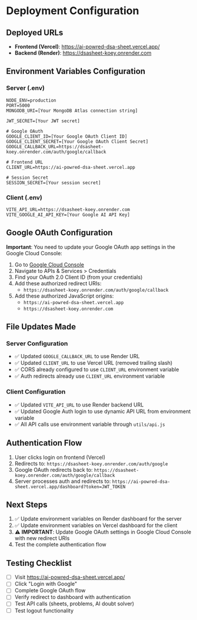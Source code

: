 # Deployment Configuration

## Deployed URLs

- **Frontend (Vercel)**: https://ai-powred-dsa-sheet.vercel.app/
- **Backend (Render)**: https://dsasheet-koey.onrender.com

## Environment Variables Configuration

### Server (.env)

```
NODE_ENV=production
PORT=5000
MONGODB_URI=[Your MongoDB Atlas connection string]

JWT_SECRET=[Your JWT secret]

# Google OAuth
GOOGLE_CLIENT_ID=[Your Google OAuth Client ID]
GOOGLE_CLIENT_SECRET=[Your Google OAuth Client Secret]
GOOGLE_CALLBACK_URL=https://dsasheet-koey.onrender.com/auth/google/callback

# Frontend URL
CLIENT_URL=https://ai-powred-dsa-sheet.vercel.app

# Session Secret
SESSION_SECRET=[Your session secret]
```

### Client (.env)

```
VITE_API_URL=https://dsasheet-koey.onrender.com
VITE_GOOGLE_AI_API_KEY=[Your Google AI API Key]
```

## Google OAuth Configuration

**Important**: You need to update your Google OAuth app settings in the Google Cloud Console:

1. Go to [Google Cloud Console](https://console.cloud.google.com/)
2. Navigate to APIs & Services > Credentials
3. Find your OAuth 2.0 Client ID (from your credentials)
4. Add these authorized redirect URIs:
   - `https://dsasheet-koey.onrender.com/auth/google/callback`
5. Add these authorized JavaScript origins:
   - `https://ai-powred-dsa-sheet.vercel.app`
   - `https://dsasheet-koey.onrender.com`

## File Updates Made

### Server Configuration

- ✅ Updated `GOOGLE_CALLBACK_URL` to use Render URL
- ✅ Updated `CLIENT_URL` to use Vercel URL (removed trailing slash)
- ✅ CORS already configured to use `CLIENT_URL` environment variable
- ✅ Auth redirects already use `CLIENT_URL` environment variable

### Client Configuration

- ✅ Updated `VITE_API_URL` to use Render backend URL
- ✅ Updated Google Auth login to use dynamic API URL from environment variable
- ✅ All API calls use environment variable through `utils/api.js`

## Authentication Flow

1. User clicks login on frontend (Vercel)
2. Redirects to: `https://dsasheet-koey.onrender.com/auth/google`
3. Google OAuth redirects back to: `https://dsasheet-koey.onrender.com/auth/google/callback`
4. Server processes auth and redirects to: `https://ai-powred-dsa-sheet.vercel.app/dashboard?token=JWT_TOKEN`

## Next Steps

1. ✅ Update environment variables on Render dashboard for the server
2. ✅ Update environment variables on Vercel dashboard for the client
3. ⚠️ **IMPORTANT**: Update Google OAuth settings in Google Cloud Console with new redirect URIs
4. Test the complete authentication flow

## Testing Checklist

- [ ] Visit https://ai-powred-dsa-sheet.vercel.app/
- [ ] Click "Login with Google"
- [ ] Complete Google OAuth flow
- [ ] Verify redirect to dashboard with authentication
- [ ] Test API calls (sheets, problems, AI doubt solver)
- [ ] Test logout functionality
